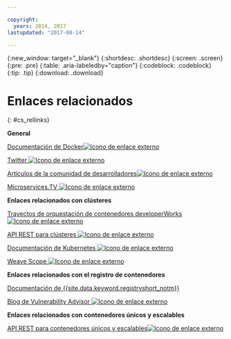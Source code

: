 ```yaml
---

copyright:
  years: 2014, 2017
lastupdated: "2017-08-14"

---
```


{:new_window: target="_blank"}
{:shortdesc: .shortdesc}
{:screen: .screen}
{:pre: .pre}
{:table: .aria-labeledby="caption"}
{:codeblock: .codeblock}
{:tip: .tip} 
{:download: .download}


# Enlaces relacionados
{: #cs_rellinks}

**General**  


[Documentación de Docker![Icono de enlace externo](../icons/launch-glyph.svg "Icono de enlace externo")](https://docs.docker.com/engine/)

[Twitter ![Icono de enlace externo](../icons/launch-glyph.svg "Icono de enlace externo")](https://twitter.com/hashtag/ibmcontainers)

[Artículos de la comunidad de desarrolladores![Icono de enlace externo](../icons/launch-glyph.svg "Icono de enlace externo")](https://www.ibm.com/blogs/bluemix/tag/containers/)

[Microservices.TV ![Icono de enlace externo](../icons/launch-glyph.svg "Icono de enlace externo")](https://developer.ibm.com/tv/microservices/)

**Enlaces relacionados con clústeres**  


[Trayectos de orquestación de contenedores developerWorks![Icono de enlace externo](../icons/launch-glyph.svg "Icono de enlace externo")](https://developer.ibm.com/code/journey/category/container-orchestration/)

[API REST para clústeres ![Icono de enlace externo](../icons/launch-glyph.svg "Icono de enlace externo")](https://us-south.containers.bluemix.net/swagger)

[Documentación de Kubernetes ![Icono de enlace externo](../icons/launch-glyph.svg "Icono de enlace externo")](https://kubernetes.io/)

[Weave Scope ![Icono de enlace externo](../icons/launch-glyph.svg "Icono de enlace externo")](https://www.weave.works/oss/scope/)

**Enlaces relacionados con el registro de contenedores**  


[Documentación de {{site.data.keyword.registryshort_notm}}](/docs/services/Registry/index.html)



[Blog de Vulnerability Advisor ![Icono de enlace externo](../icons/launch-glyph.svg "Icono de enlace externo")](https://developer.ibm.com/bluemix/2015/07/02/vulnerability-advisor/)

**Enlaces relacionados con contenedores únicos y escalables**  


[API REST para contenedores únicos y escalables![Icono de enlace externo](../icons/launch-glyph.svg "Icono de enlace externo")](http://ccsapi-doc.mybluemix.net/)

